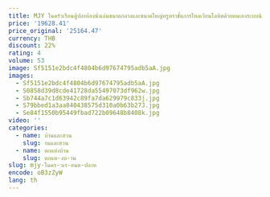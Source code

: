 ```yaml
---
title: MJY ในครัวเรือนตู้ปลาห้องนั่งเล่นขนาดกลางและขนาดใหญ่หรูหราชั้นการไหลเวียนโลหิตด้วยตนเองระบบนิเวศกันน้ําฟรี
price: '19628.41'
price_original: '25164.47'
currency: THB
discount: 22%
rating: 4
volume: 53
image: Sf5151e2bdc4f4804b6d97674795adb5aA.jpg
images:
  - Sf5151e2bdc4f4804b6d97674795adb5aA.jpg
  - S0858d39d8cde41728da55497073df962w.jpg
  - Sb744a7c1d63942c89fa7da629979c833j.jpg
  - S79bbed1a3aa840438575d310a0b63b27J.jpg
  - Se84f1550b95449fbad722b09648b8408k.jpg
video: ''
categories:
  - name: บ้านและสวน
    slug: านและสวน
  - name: ตกแต่งบ้าน
    slug: ตกแต-งบ-าน
slug: mjy-ในคร-วเร-อนต-ปลาห
encode: oB3zZyW
lang: th
---
```

  